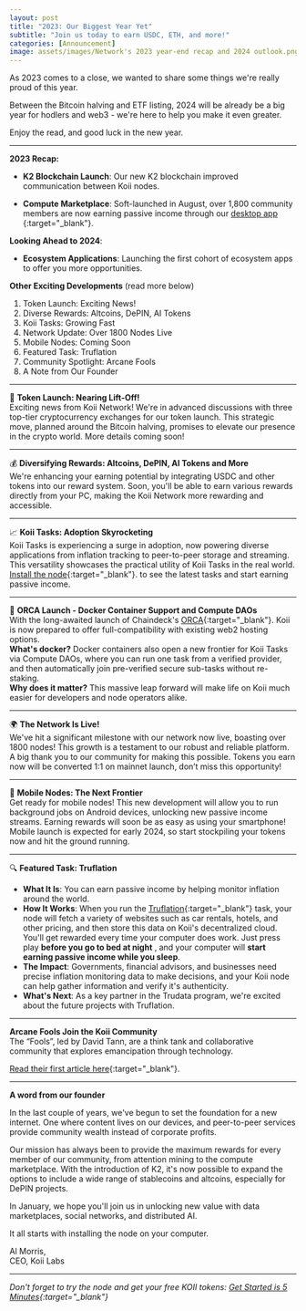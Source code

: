 ```yaml
---
layout: post
title: "2023: Our Biggest Year Yet"
subtitle: "Join us today to earn USDC, ETH, and more!"
categories: [Announcement]
image: assets/images/Network's 2023 year-end recap and 2024 outlook.png
---
```


As 2023 comes to a close, we wanted to share some things we're really proud of this year.

Between the Bitcoin halving and ETF listing, 2024 will be already be a big year for hodlers and web3 - we're here to help you make it even greater.

Enjoy the read, and good luck in the new year.

----------------------------------------------------------------

**2023 Recap:**
- **K2 Blockchain Launch**: Our new K2 blockchain improved communication between Koii nodes.

- **Compute Marketplace**: Soft-launched in August, over 1,800 community members are now earning passive income through our
[desktop app ](https://d2nc8-04.na1.hubspotlinks.com/Ctc/OR+113/d2nC8-04/MVWvF8Vf7cnW5wbDNC6_h6JBW4bWRWk57LGwxN7TcW2b3qn9gW6N1vHY6lZ3pHN39xrMKHZjZbW4_k-V53YR-brW24rBpy7znlY0W16tKXW1MP950W1vZyhj6kPXJLW4tgt8d7R500YW4hVbmS3w4NGcW65QrvN6MMMx0VX62WC6s3z2mN8SqTp-kdxJPW5X1z035HLVM6W1PBpgd8CLVHMW187Vzp1Lk6hLW3dcsfG7hpHCYW59NJnB2BH715W7tXCDB6FCkJXN2cR-z67kzRDW3RCVLd8ygpqBN1HT3MP28W-4W4w9Q8T28XMn3W6pKQH91sZ78WW7hJBBR56-ctJf482BT004){:target="\_blank"}.

**Looking Ahead to 2024**:

- **Ecosystem Applications**: Launching the first cohort of ecosystem apps to offer you more opportunities.

**Other Exciting Developments** (read more below)

1. Token Launch: Exciting News!
2. Diverse Rewards: Altcoins, DePIN, AI Tokens
3. Koii Tasks: Growing Fast
4. Network Update: Over 1800 Nodes Live
5. Mobile Nodes: Coming Soon
6. Featured Task: Truflation
7. Community Spotlight: Arcane Fools
8. A Note from Our Founder

---------------------------------------------------------------

🌟 **Token Launch: Nearing Lift-Off!**  
Exciting news from Koii Network! We're in advanced discussions with three top-tier cryptocurrency exchanges for our token launch. This strategic move, planned around the Bitcoin halving, promises to elevate our presence in the crypto world. More details coming soon!

---------------------------------------------------------------

💰 **Diversifying Rewards: Altcoins, DePIN, AI Tokens and More**  
We're enhancing your earning potential by integrating USDC and other tokens into our reward system. Soon, you'll be able to earn various rewards directly from your PC, making the Koii Network more rewarding and accessible.

---------------------------------------------------------------

📈 **Koii Tasks: Adoption Skyrocketing**  
Koii Tasks is experiencing a surge in adoption, now powering diverse applications from inflation tracking to 
peer-to-peer storage and streaming. This versatility showcases the practical utility of Koii Tasks in the real world.
[Install the node](https://d2nc8-04.na1.hubspotlinks.com/Ctc/OR+113/d2nC8-04/MVWvF8Vf7cnW5wbDNC6_h6JBW4bWRWk57LGwxN7TcW2b3qn9gW6N1vHY6lZ3msW8CKFLl1sqNKFW4VC0yc1CS1MsW8w_Rn-45GMqsW5XwNcC12X-pwW4HxfhR2ZBqw3W88J0VK8YgT3VV4gCwG6QFm0dW2SZ5nX6x5dq9W8sHfyS7FqF8HVZy1kB2sY1SLW7plWmL2kpBy3W5r3R1q2mzKrsW6P6dCw3rKbPdW6jN5XW4JH7NNW1JXSpk78z3zGW4Fzw-t6SV7lRVN7tf36KDYsyW7Z0jS_5rd576VCk0Vd6GHyLMN4fW8xRRX3hKVBrT7z4SHk6XN38D5d_2Qvl4f3Ld6g404){:target="\_blank"}. to see the latest tasks and start earning passive income.

---------------------------------------------------------------

🌊 **ORCA Launch - Docker Container Support and Compute DAOs**  
With the long-awaited launch of Chaindeck's [ORCA](https://d2nc8-04.na1.hubspotlinks.com/Ctc/OR+113/d2nC8-04/MVWvF8Vf7cnW5wbDNC6_h6JBW4bWRWk57LGwxN7TcW2b3qn9gW6N1vHY6lZ3nWW3X432F8zrJbZW8Dq7hL7tM5Z9N2Pm96CjlYpWVJH93D5Nqw7QW2sj3qt5Nvd4GW6dsSKK7JKqMJW32BYDz1bksVrV1DL0l7_GgsgW1xqfLq93CZcXVYHxWD7d5y0lW42BCx86Pqp9XW885nxB36BYS3W7_8qXm21LPH_W7fPq9y6dcx_rW5sPSXZ4Vx83KW8cNVTR8M6v6zW6mQ5PP6TpmzKN6mJsLn9v2JLW6F-5t814wLTdW7_0Q7y4zK6_6W1svMsw9k-pjHW1RTrnM6lBWJnf8GSRcq04){:target="\_blank"}. 
 Koii is now prepared to offer full-compatibility with existing web2 hosting options.  
**What's docker?** Docker containers also open a new frontier for Koii Tasks via Compute DAOs, where you can run one task from a verified provider, and then automatically join pre-verified secure sub-tasks without re-staking.  
**Why does it matter?** This massive leap forward will make life on Koii much easier for developers and node operators alike.


---------------------------------------------------------------

🌍 **The Network Is Live!**  
We've hit a significant milestone with our network now live, boasting over 1800 nodes! This growth is a testament to our robust and reliable platform. A big thank you to our community for making this possible. Tokens you earn now will be converted 1:1 on mainnet launch, don’t miss this opportunity!

---------------------------------------------------------------

📱 **Mobile Nodes: The Next Frontier**  
Get ready for mobile nodes! This new development will allow you to run background jobs on Android devices, unlocking new passive income streams. Earning rewards will soon be as easy as using your smartphone! Mobile launch is expected for early 2024, so start stockpiling your tokens now and hit the ground running.


---------------------------------------------------------------

🔍 **Featured Task: Truflation**  
- **What It Is**: You can earn passive income by helping monitor inflation around the world.
- **How It Works**: When you run the [Truflation](https://d2nc8-04.na1.hubspotlinks.com/Ctc/OR+113/d2nC8-04/MVWvF8Vf7cnW5wbDNC6_h6JBW4bWRWk57LGwxN7TcW2b3qn9gW6N1vHY6lZ3kTW4rDWkS2MqSnQW1yTPqj8snt_7W3QSNHp5yk4JDW2HLdLv3Kd8PbW6WNGrx4hYSW8W7Ydy_t8F5yTyW8-Mywt2T4NjwW1gYyGs2Xb6zgW45ddYr3blMSnW13ry705cM8xfN76MFRNz-JGZN36Bg3WtNgT9W1SgBGV1tnvtJW3dq3v97krB9ZW6ZQ4fW12y8SNW7dvRPY8nkxmmW6vGCw674b3g7W4QtfCq2R6PS6VnThBl3sPvhdW7TZrwT2nFR00W5sWFh9452s6ZW6ZPR1y5gvy3Vf4tKc-x04){:target="\_blank"}
  task, your node will fetch a variety of websites such as car rentals, hotels, and other pricing, and then store this data on Koii's decentralized cloud. You'll get rewarded every time your computer does work. Just press play **before you go to bed at night** , and your computer will **start earning passive income while you sleep**.
- **The Impact**: Governments, financial advisors, and businesses need precise inflation monitoring data to make decisions, and your Koii node can help gather information and verify it's authenticity.
- **What's Next**: As a key partner in the Trudata program, we're excited about the future projects with Truflation.


---------------------------------------------------------------

**Arcane Fools Join the Koii Community**  
The “Fools”, led by David Tann, are a think tank and collaborative community that explores emancipation through technology.

[Read their first article here](https://d2nc8-04.na1.hubspotlinks.com/Ctc/OR+113/d2nC8-04/MVWvF8Vf7cnW5wbDNC6_h6JBW4bWRWk57LGwxN7TcW343qn9gW8wLKSR6lZ3mdW4tPF4R5v2VK5W6wCWYG3khg1qW4hGSZ812nRLgW6YRVP64M2pkWF3SM9k2tf1pW7BYM3n86z1tJW16wLV73txlDNW95Xvbh1gDsbjN6dM4VBdCxp7W7BKZNm69GlVBW5Q8vDC8Km5NKW2jbvkJ4HhPRHW2WL54055HLbRN891jSVjTj95W2DCv4s1SvN0WVXt4FL77yBFFN2FQVRl7CQ9mW6jHmD86KBm5SW4s8gsj8Bf_-9W7C9-qP3BmcyYVftHZg4wNCJ_W6xDSc88wTDR3W2c7dNY4CLyV0V8P8RX7sTHmFMmbbFzC5_yCW156xRf42ZXPtW8WKjlw3MTG-DW2SCQj86sfdVpf6jywv004){:target="\_blank"}.


---------------------------------------------------------------

**A word from our founder**

In the last couple of years, we've begun to set the foundation for a new internet. One where content lives on our devices, and peer-to-peer services provide community wealth instead of corporate profits.

Our mission has always been to provide the maximum rewards for every member of our community, from attention mining to the compute marketplace. With the introduction of K2, it's now possible to expand the options to include a wide range of stablecoins and altcoins, especially for DePIN projects.

In January, we hope you'll join us in unlocking new value with data marketplaces, social networks, and distributed AI.

It all starts with installing the node on your computer.


Al Morris,  
CEO, Koii Labs

---------------------------------------------------------------
*Don't forget to try the node and get your free KOII tokens:*
*[Get Started is 5 Minutes](https://d2nc8-04.na1.hubspotlinks.com/Ctc/OR+113/d2nC8-04/MVWvF8Vf7cnW5wbDNC6_h6JBW4bWRWk57LGwxN7TcW2b3qn9gW6N1vHY6lZ3lvW3MTK3L9d-gvlN1vRTy9Wp5gwW4nHFjP3kd5ljW2B1rDM7c79KrVddS4W79PZNGW732BtH9bX8TcW2PxKWN3-NZ17VMnZbR1NhktyW7FTDjM2WHFL5W49YGgf3ZL-WZW98ZJzM1fCYS7W141s4m67f5RkW8nRn1s6qvgWlV7QLVG3qGYz2MhCy3RJfXD-W11N81H55x00CW9d0wXy19m4PMW1Nqnzg69SctGW8fCHP91Q4TL2W8bbs_s1QYLQ2W88Dlm-5XK0v6V5Y7XT61l7qHf6JP0XP04){:target="\_blank"}*
